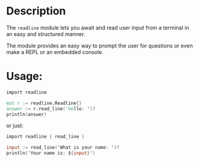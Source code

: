 # Description

The `readline` module lets you await and read user input
from a terminal in an easy and structured manner.

The module provides an easy way to prompt the user for
questions or even make a REPL or an embedded console.

# Usage:

```v
import readline

mut r := readline.Readline{}
answer := r.read_line('hello: ')?
println(answer)
```

or just:

```v
import readline { read_line }

input := read_line('What is your name: ')?
println('Your name is: ${input}')
```
